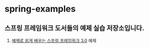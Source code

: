 # spring-examples

## 스프링 프레임워크 도서들의 예제 실습 저장소입니다.

1. [예제로 쉽게 배우는 스프링 프레임워크 3.0](http://www.hanbit.co.kr/store/books/look.php?p_code=B4696054245) 예제

